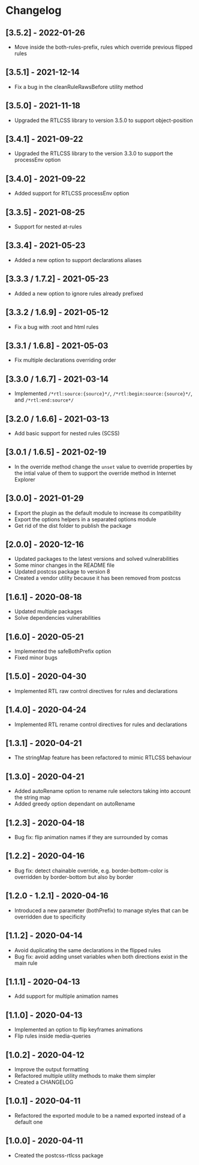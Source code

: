 # Changelog

## [3.5.2] - 2022-01-26

- Move inside the both-rules-prefix, rules which override previous flipped rules

## [3.5.1] - 2021-12-14

- Fix a bug in the cleanRuleRawsBefore utility method

## [3.5.0] - 2021-11-18

- Upgraded the RTLCSS library to version 3.5.0 to support object-position

## [3.4.1] - 2021-09-22

- Upgraded the RTLCSS library to the version 3.3.0 to support the processEnv option

## [3.4.0] - 2021-09-22

- Added support for RTLCSS processEnv option

## [3.3.5] - 2021-08-25

- Support for nested at-rules

## [3.3.4] - 2021-05-23

- Added a new option to support declarations aliases

## [3.3.3 / 1.7.2] - 2021-05-23

- Added a new option to ignore rules already prefixed

## [3.3.2 / 1.6.9] - 2021-05-12

- Fix a bug with :root and html rules

## [3.3.1 / 1.6.8] - 2021-05-03

- Fix multiple declarations overriding order

## [3.3.0 / 1.6.7] - 2021-03-14

- Implemented `/*rtl:source:{source}*/`, `/*rtl:begin:source:{source}*/`, and `/*rtl:end:source*/`

## [3.2.0 / 1.6.6] - 2021-03-13

- Add basic support for nested rules (SCSS)

## [3.0.1 / 1.6.5] - 2021-02-19

- In the override method change the `unset` value to override properties by the intial value of them to support the override method in Internet Explorer

## [3.0.0] - 2021-01-29

- Export the plugin as the default module to increase its compatibility
- Export the options helpers in a separated options module
- Get rid of the dist folder to publish the package

## [2.0.0] - 2020-12-16

- Updated packages to the latest versions and solved vulnerabilities
- Some minor changes in the README file
- Updated postcss package to version 8
- Created a vendor utility because it has been removed from postcss

## [1.6.1] - 2020-08-18

- Updated multiple packages
- Solve dependencies vulnerabilities

## [1.6.0] - 2020-05-21

- Implemented the safeBothPrefix option
- Fixed minor bugs

## [1.5.0] - 2020-04-30

- Implemented RTL raw control directives for rules and declarations

## [1.4.0] - 2020-04-24

- Implemented RTL rename control directives for rules and declarations

## [1.3.1] - 2020-04-21

- The stringMap feature has been refactored to mimic RTLCSS behaviour

## [1.3.0] - 2020-04-21

- Added autoRename option to rename rule selectors taking into account the string map
- Added greedy option dependant on autoRename

## [1.2.3] - 2020-04-18

- Bug fix: flip animation names if they are surrounded by comas

## [1.2.2] - 2020-04-16

- Bug fix: detect chainable override, e.g. border-bottom-color is overridden by border-bottom but also by border

## [1.2.0 - 1.2.1] - 2020-04-16

- Introduced a new parameter (bothPrefix) to manage styles that can be overridden due to specificity

## [1.1.2] - 2020-04-14

- Avoid duplicating the same declarations in the flipped rules
- Bug fix: avoid adding unset variables when both directions exist in the main rule

## [1.1.1] - 2020-04-13

- Add support for multiple animation names

## [1.1.0] - 2020-04-13

- Implemented an option to flip keyframes animations
- Flip rules inside media-queries

## [1.0.2] - 2020-04-12

- Improve the output formatting
- Refactored multiple utility methods to make them simpler
- Created a CHANGELOG

## [1.0.1] - 2020-04-11

- Refactored the exported module to be a named exported instead of a default one

## [1.0.0] - 2020-04-11

- Created the postcss-rtlcss package
